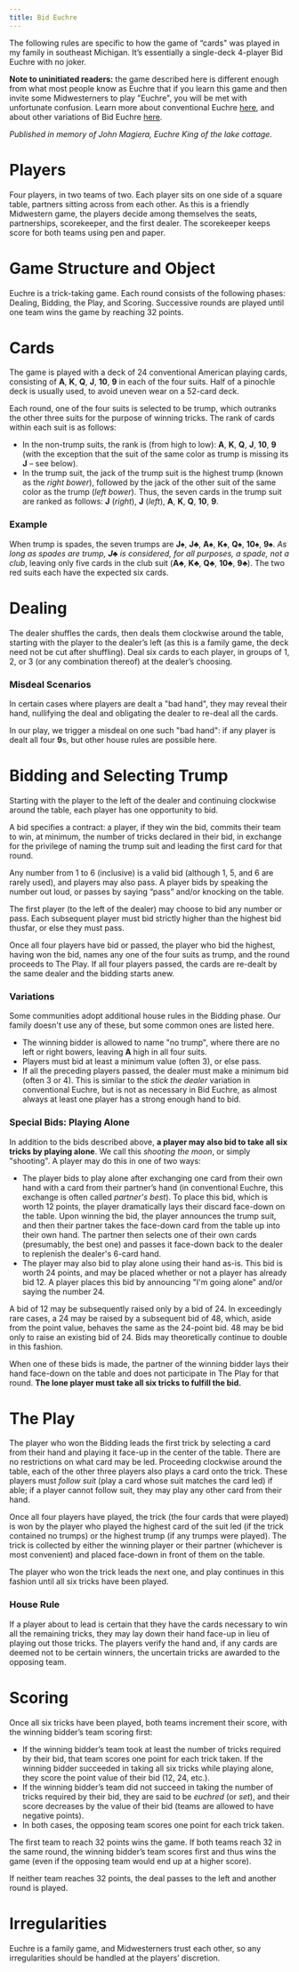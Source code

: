 ```yaml
---
title: Bid Euchre
---
```


The following rules are specific to how the game of “cards" was played in my family in southeast
Michigan. It’s essentially a single-deck 4-player Bid Euchre with no joker.

**Note to uninitiated readers:** the game described here is different enough from what most people
know as Euchre that if you learn this game and then invite some Midwesterners to play "Euchre", you
will be met with unfortunate confusion. Learn more about conventional Euchre
[here](https://www.pagat.com/euchre/euchre.html), and about other variations of Bid Euchre
[here](https://www.pagat.com/euchre/bideuch.html).

_Published in memory of John Magiera, Euchre King of the lake cottage._

# Players

Four players, in two teams of two. Each player sits on one side of a square table, partners sitting
across from each other. As this is a friendly Midwestern game, the players decide among themselves
the seats, partnerships, scorekeeper, and the first dealer. The scorekeeper keeps score for both
teams using pen and paper.

# Game Structure and Object

Euchre is a trick-taking game. Each round consists of the following phases: Dealing, Bidding, the
Play, and Scoring. Successive rounds are played until one team wins the game by reaching 32 points.

# Cards

The game is played with a deck of 24 conventional American playing cards, consisting of **A**,
**K**, **Q**, **J**, **10**, **9** in each of the four suits. Half of a pinochle deck is usually
used, to avoid uneven wear on a 52-card deck.

Each round, one of the four suits is selected to be trump, which outranks the other three suits for
the purpose of winning tricks. The rank of cards within each suit is as follows:

- In the non-trump suits, the rank is (from high to low): **A**, **K**, **Q**, **J**, **10**, **9**
  (with the exception that the suit of the same color as trump is missing its **J** – see below).
- In the trump suit, the jack of the trump suit is the highest trump (known as the _right bower_),
  followed by the jack of the other suit of the same color as the trump (_left bower_). Thus, the
  seven cards in the trump suit are ranked as follows: **J** (_right_), **J** (_left_), **A**,
  **K**, **Q**, **10**, **9**.

### Example

When trump is spades, the seven trumps are **J**♠︎, **J**♣︎, **A**♠︎, **K**♠︎, **Q**♠︎, **10**♠︎,
**9**♠︎. _As long as spades are trump, **J**♣︎ is considered, for all purposes, a spade, not a
club_, leaving only five cards in the club suit (**A**♣︎, **K**♣︎, **Q**♣︎, **10**♣︎, **9**♣︎). The
two red suits each have the expected six cards.

# Dealing

The dealer shuffles the cards, then deals them clockwise around the table, starting with the player
to the dealer’s left (as this is a family game, the deck need not be cut after shuffling). Deal six cards to each player, in groups of 1, 2, or 3 (or any combination thereof) at the
dealer’s choosing.

### Misdeal Scenarios

In certain cases where players are dealt a "bad hand", they may reveal their hand, nullifying the
deal and obligating the dealer to re-deal all the cards.

In our play, we trigger a misdeal on one such "bad hand": if any player is dealt all four **9**s, but other house rules are possible here.

# Bidding and Selecting Trump

Starting with the player to the left of the dealer and continuing clockwise around the table, each
player has one opportunity to bid.

A bid specifies a contract: a player, if they win the bid, commits their team to win, at minimum,
the number of tricks declared in their bid, in exchange for the privilege of naming the trump suit
and leading the first card for that round.

Any number from 1 to 6 (inclusive) is a valid bid (although 1, 5, and 6 are rarely used), and
players may also pass. A player bids by speaking the number out loud, or passes by saying “pass”
and/or knocking on the table.

The first player (to the left of the dealer) may choose to bid any number or pass. Each subsequent
player must bid strictly higher than the highest bid thusfar, or else they must pass.

Once all four players have bid or passed, the player who bid the highest, having won the bid, names
any one of the four suits as trump, and the round proceeds to The Play. If all four players passed,
the cards are re-dealt by the same dealer and the bidding starts anew.

### Variations

Some communities adopt additional house rules in the Bidding phase. Our family doesn't use any of
these, but some common ones are listed here.

- The winning bidder is allowed to name "no trump", where there are no left or right bowers, leaving
  **A** high in all four suits.
- Players must bid at least a minimum value (often 3), or else pass.
- If all the preceding players passed, the dealer must make a minimum bid (often 3 or 4). This is
  similar to the _stick the dealer_ variation in conventional Euchre, but is not as necessary in Bid
  Euchre, as almost always at least one player has a strong enough hand to bid.

### Special Bids: Playing Alone

In addition to the bids described above, **a player may also bid to take all six tricks by playing
alone**. We call this _shooting the moon_, or simply "shooting". A player may do this in one of two
ways:

- The player bids to play alone after exchanging one card from their own hand with a card from their
  partner’s hand (in conventional Euchre, this exchange is often called _partner's best_). To place
  this bid, which is worth 12 points, the player dramatically lays their discard face-down on the
  table. Upon winning the bid, the player announces the trump suit, and then their partner takes the
  face-down card from the table up into their own hand. The partner then selects one of their own
  cards (presumably, the best one) and passes it face-down back to the dealer to replenish the dealer's 6-card hand.
- The player may also bid to play alone using their hand as-is. This bid is worth 24 points, and may
  be placed whether or not a player has already bid 12. A player places this bid by announcing "I'm
  going alone" and/or saying the number 24.

A bid of 12 may be subsequently raised only by a bid of 24. In exceedingly rare cases, a 24 may be
raised by a subsequent bid of 48, which, aside from the point value, behaves the same as the
24-point bid. 48 may be bid only to raise an existing bid of 24. Bids may theoretically continue to
double in this fashion.

When one of these bids is made, the partner of the winning bidder lays their hand face-down on the
table and does not participate in The Play for that round. **The lone player must take all six
tricks to fulfill the bid.**

# The Play

The player who won the Bidding leads the first trick by selecting a card from their hand and playing
it face-up in the center of the table. There are no restrictions on what card may be led. Proceeding
clockwise around the table, each of the other three players also plays a card onto the trick. These
players must _follow suit_ (play a card whose suit matches the card led) if able; if a player cannot
follow suit, they may play any other card from their hand.

Once all four players have played, the trick (the four cards that were played) is won by the player
who played the highest card of the suit led (if the trick contained no trumps) or the highest trump
(if any trumps were played). The trick is collected by either the winning player or their partner
(whichever is most convenient) and placed face-down in front of them on the table.

The player who won the trick leads the next one, and play continues in this fashion until all six
tricks have been played.

### House Rule

If a player about to lead is certain that they have the cards necessary to win all the remaining
tricks, they may lay down their hand face-up in lieu of playing out those tricks. The players verify
the hand and, if any cards are deemed not to be certain winners, the uncertain tricks are awarded to
the opposing team.

# Scoring

Once all six tricks have been played, both teams increment their score, with the winning bidder’s
team scoring first:

- If the winning bidder’s team took at least the number of tricks required by their bid, that team
  scores one point for each trick taken. If the winning bidder succeeded in taking all six tricks
  while playing alone, they score the point value of their bid (12, 24, etc.).
- If the winning bidder’s team did not succeed in taking the number of tricks required by their bid,
  they are said to be _euchred_ (or _set_), and their score decreases by the value of their bid
  (teams are allowed to have negative points).
- In both cases, the opposing team scores one point for each trick taken.

The first team to reach 32 points wins the game. If both teams reach 32 in the same round, the
winning bidder’s team scores first and thus wins the game (even if the opposing team would end up at
a higher score).

If neither team reaches 32 points, the deal passes to the left and another round is played.

# Irregularities

Euchre is a family game, and Midwesterners trust each other, so any irregularities should be handled
at the players’ discretion.

